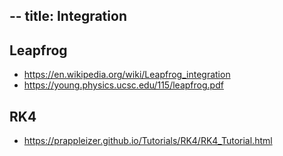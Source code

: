 --
title: Integration
--

## Leapfrog
 - https://en.wikipedia.org/wiki/Leapfrog_integration
 - https://young.physics.ucsc.edu/115/leapfrog.pdf

## RK4
 - https://prappleizer.github.io/Tutorials/RK4/RK4_Tutorial.html
